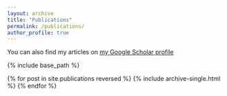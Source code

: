 ```yaml
---
layout: archive
title: "Publications"
permalink: /publications/
author_profile: true
---
```

You can also find my articles on [my Google Scholar profile](https://scholar.google.com/citations?view_op=list_works&hl=en&hl=en&user=WdrLhUkAAAAJ&sortby=pubdate")

{% include base_path %}

{% for post in site.publications reversed %}
  {% include archive-single.html %}
{% endfor %}
